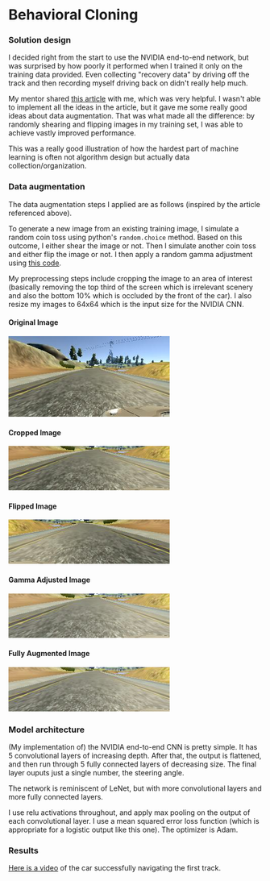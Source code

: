# **Behavioral Cloning** 

### Solution design

I decided right from the start to use the NVIDIA end-to-end network, but was surprised by how poorly it performed when I trained it only on the training data provided. Even collecting "recovery data" by driving off the track and then recording myself driving back on didn't really help much.

My mentor shared [this article](https://medium.com/@ksakmann/behavioral-cloning-make-a-car-drive-like-yourself-dc6021152713) with me, which was very helpful. I wasn't able to implement all the ideas in the article, but it gave me some really good ideas about data augmentation. That was what made all the difference: by randomly shearing and flipping images in my training set, I was able to achieve vastly improved performance. 

This was a really good illustration of how the hardest part of machine learning is often not algorithm design but actually data collection/organization.

### Data augmentation

The data augmentation steps I applied are as follows (inspired by the article referenced above).

To generate a new image from an existing training image, I simulate a random coin toss using python's `random.choice` method. Based on this outcome, I either shear the image or not. Then I simulate another coin toss and either flip the image or not. I then apply a random gamma adjustment using [this code](https://stackoverflow.com/a/41061351/3220303).

My preprocessing steps include cropping the image to an area of interest (basically removing the top third of the screen which is irrelevant scenery and also the bottom 10% which is occluded by the front of the car). I also resize my images to 64x64 which is the input size for the NVIDIA CNN.

#### Original Image
![Original Image](img/left_2016_12_01_13_39_25_398.jpg "Original Image")
#### Cropped Image
![Cropped Image](img/cropped.png "Cropped Image")
#### Flipped Image
![Flipped Image](img/flipped.png "Flipped Image")
#### Gamma Adjusted Image
![Gamma Adjusted Image](img/gamma.png "Gamma Adjusted Image")
#### Fully Augmented Image
![Fully Augmented Image](img/gamma.png "Fully Augmented Image")

### Model architecture

(My implementation of) the NVIDIA end-to-end CNN is pretty simple. It has 5 convolutional layers of increasing depth. After that, the output is flattened, and then run through 5 fully connected layers of decreasing size. The final layer ouputs just a single number, the steering angle.

The network is reminiscent of LeNet, but with more convolutional layers and more fully connected layers.

I use relu activations throughout, and apply max pooling on the output of each convolutional layer. I use a mean squared error loss function (which is appropriate for a logistic output like this one). The optimizer is Adam.

### Results

[Here is a video](https://youtu.be/Q3zMjvGSEHU) of the car successfully navigating the first track. 